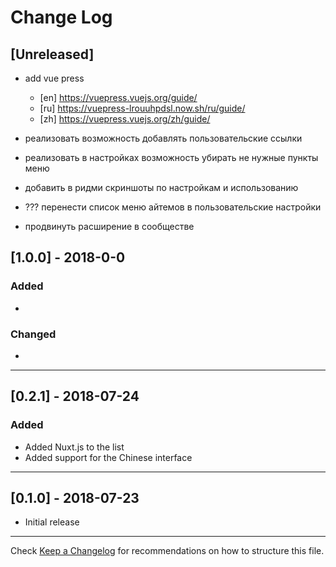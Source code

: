 # Change Log
## [Unreleased]
+ add vue press
  - [en] https://vuepress.vuejs.org/guide/
  - [ru] https://vuepress-lrouuhpdsl.now.sh/ru/guide/
  - [zh] https://vuepress.vuejs.org/zh/guide/


+ реализовать возможность добавлять пользовательские ссылки
+ реализовать в настройках возможность убирать не нужные пункты меню
+ добавить в ридми скриншоты по настройкам и использованию
+ ??? перенести список меню айтемов в пользовательские настройки
+ продвинуть расширение в сообществе

## [1.0.0] - 2018-0-0
### Added
+
### Changed
+

---
## [0.2.1] - 2018-07-24
### Added
+ Added Nuxt.js to the list
+ Added support for the Chinese interface
---
## [0.1.0] - 2018-07-23 
+ Initial release
---


Check [Keep a Changelog](http://keepachangelog.com/) for recommendations on how to structure this file.